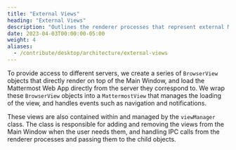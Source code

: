 ```yaml
---
title: "External Views"
heading: "External Views"
description: "Outlines the renderer processes that represent external Mattermost servers, and the modules that manage them."
date: 2023-04-03T00:00:00-05:00
weight: 4
aliases:
  - /contribute/desktop/architecture/external-views
---
```


To provide access to different servers, we create a series of `BrowserView` objects that directly render on top of the Main Window, and load the Mattermost Web App directly from the server they correspond to. We wrap these `BrowserView` objects into a `MattermostView` that manages the loading of the view, and handles events such as navigation and notifications.

These views are also contained within and managed by the `viewManager` class. The class is responsible for adding and removing the views from the Main Window when the user needs them, and handling IPC calls from the renderer processes and passing them to the child objects.